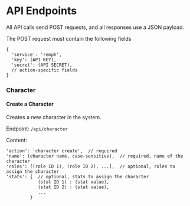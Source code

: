 # API Endpoints

All API calls send POST requests, and all responses use a JSON payload. 

The POST request must contain the following fields

```
{
  'service': 'remph',
  'key': (API KEY),
  'secret': (API SECRET),
  // action-specific fields
}
```

### Character

#### Create a Character

Creates a new character in the system.

Endpoint: `/api/character`

Content:
```
'action': 'character create',  // required
'name': (character name, case-sensitive),  // required, name of the character
'roles': [(role ID 1), (role ID 2), ...],  // optional, roles to assign the character
'stats': {  // optional, stats to assign the character
            (stat ID 1) : (stat value),
            (stat ID 2) : (stat value),
            ...
         }
```

